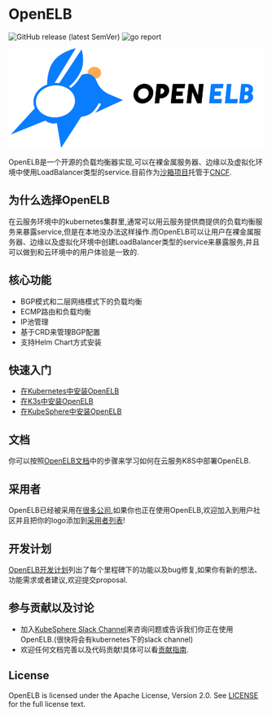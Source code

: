# OpenELB 

![GitHub release (latest SemVer)](https://img.shields.io/github/v/release/kubesphere/openelb) ![go report](https://goreportcard.com/badge/github.com/kubesphere/openelb)

![OpenELB Logo](./doc/logo/color-horizontal.svg)

OpenELB是一个开源的负载均衡器实现,可以在裸金属服务器、边缘以及虚拟化环境中使用LoadBalancer类型的service.目前作为[沙箱项目](https://www.cncf.io/sandbox-projects/)托管于[CNCF](https://www.cncf.io/).

## 为什么选择OpenELB

在云服务环境中的kubernetes集群里,通常可以用云服务提供商提供的负载均衡服务来暴露service,但是在本地没办法这样操作.而OpenELB可以让用户在裸金属服务器、边缘以及虚拟化环境中创建LoadBalancer类型的service来暴露服务,并且可以做到和云环境中的用户体验是一致的.

## 核心功能

- BGP模式和二层网络模式下的负载均衡
- ECMP路由和负载均衡
- IP池管理
- 基于CRD来管理BGP配置
- 支持Helm Chart方式安装

## 快速入门

- [在Kubernetes中安装OpenELB](https://openelb.github.io/docs/getting-started/installation/install-porter-on-kubernetes/)
- [在K3s中安装OpenELB](https://openelb.github.io/docs/getting-started/installation/install-porter-on-k3s/)
- [在KubeSphere中安装OpenELB](https://openelb.github.io/docs/getting-started/installation/install-porter-on-kubesphere/)

## 文档

你可以按照[OpenELB文档](https://openelb.github.io/docs/)中的步骤来学习如何在云服务K8S中部署OpenELB.

## 采用者

OpenELB已经被采用在[很多公司](./ADOPTERS.md),如果你也正在使用OpenELB,欢迎加入到用户社区并且把你的logo添加到[采用者列表](./ADOPTERS.md)!

## 开发计划

[OpenELB开发计划](doc/roadmap.md)列出了每个里程碑下的功能以及bug修复,如果你有新的想法、功能需求或者建议,欢迎提交proposal.

## 参与贡献以及讨论

* 加入[KubeSphere Slack Channel](https://kubesphere.slack.com/join/shared_invite/enQtNTE3MDIxNzUxNzQ0LTZkNTdkYWNiYTVkMTM5ZThhODY1MjAyZmVlYWEwZmQ3ODQ1NmM1MGVkNWEzZTRhNzk0MzM5MmY4NDc3ZWVhMjE#/)来咨询问题或告诉我们你正在使用OpenELB.(很快将会有kubernetes下的slack channel)
* 欢迎任何文档完善以及代码贡献!具体可以看[贡献指南](https://openelb.github.io/docs/building-and-contributing/).

## License

OpenELB is licensed under the Apache License, Version 2.0. See [LICENSE](./LICENSE) for the full license text.
